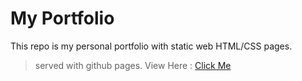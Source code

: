 # My Portfolio
This repo is my personal portfolio with static web HTML/CSS pages. 
>served with github pages.
View Here : [Click Me](https://unlikelyusual.github.io/portfolio/) 
